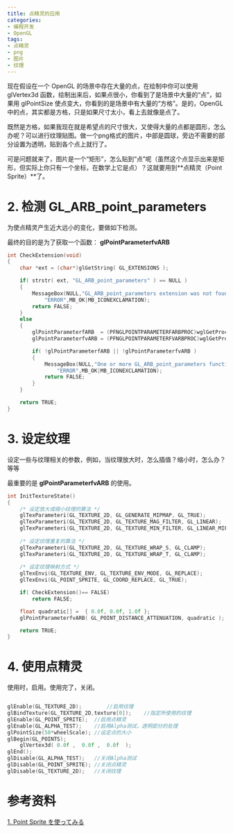 ```yaml
---
title: 点精灵的应用
categories: 
- 编程开发
- OpenGL
tags: 
- 点精灵
- png
- 图片
- 纹理
---
```


现在假设在一个 OpenGL 的场景中存在大量的点，在绘制中你可以使用 glVertex3d 函数，绘制出来后，如果点很小，你看到了是场景中大量的“点”，如果用 glPointSize 使点变大，你看到的是场景中有大量的“方格”。是的，OpenGL 中的点，其实都是方格，只是如果尺寸太小，看上去就像是点了。

既然是方格，如果我现在就是希望点的尺寸很大，又使得大量的点都是圆形，怎么办呢？可以进行纹理贴图。做一个png格式的图片，中部是圆球，旁边不需要的部分设置为透明，贴到各个点上就行了。

可是问题就来了，图片是一个“矩形”，怎么贴到“点”呢（虽然这个点显示出来是矩形，但实际上你只有一个坐标，在数学上它是点）？这就要用到**点精灵（Point Sprite）**了。

# 2. 检测 GL_ARB_point_parameters

为使点精灵产生近大远小的变化，要做如下检测。

最终的目的是为了获取一个函数： **glPointParameterfvARB**

```cpp
int CheckExtension(void)
{
	char *ext = (char*)glGetString( GL_EXTENSIONS );

    if( strstr( ext, "GL_ARB_point_parameters" ) == NULL )
    {
        MessageBox(NULL,"GL_ARB_point_parameters extension was not found",
            "ERROR",MB_OK|MB_ICONEXCLAMATION);
        return FALSE;
    }
    else
    {
        glPointParameterfARB  = (PFNGLPOINTPARAMETERFARBPROC)wglGetProcAddress("glPointParameterfARB");
        glPointParameterfvARB = (PFNGLPOINTPARAMETERFVARBPROC)wglGetProcAddress("glPointParameterfvARB");

        if( !glPointParameterfARB || !glPointParameterfvARB )
        {
            MessageBox(NULL,"One or more GL_ARB_point_parameters functions were not found",
                "ERROR",MB_OK|MB_ICONEXCLAMATION);
            return FALSE;
        }
    }

	return TRUE;
}
```

# 3. 设定纹理

设定一些与纹理相关的参数，例如，当纹理放大时，怎么插值？缩小时，怎么办？等等

最重要的是 **glPointParameterfvARB** 的使用。

```cpp
int InitTextureState()
{
	/* 设定放大或缩小纹理的算法 */
	glTexParameteri(GL_TEXTURE_2D, GL_GENERATE_MIPMAP, GL_TRUE);
	glTexParameteri(GL_TEXTURE_2D, GL_TEXTURE_MAG_FILTER, GL_LINEAR);
	glTexParameteri(GL_TEXTURE_2D, GL_TEXTURE_MIN_FILTER, GL_LINEAR_MIPMAP_LINEAR);
  
	/* 设定纹理重复的算法 */
	glTexParameteri(GL_TEXTURE_2D, GL_TEXTURE_WRAP_S, GL_CLAMP);
	glTexParameteri(GL_TEXTURE_2D, GL_TEXTURE_WRAP_T, GL_CLAMP);
  
	/* 设定纹理映射方式 */
	glTexEnvi(GL_TEXTURE_ENV, GL_TEXTURE_ENV_MODE, GL_REPLACE);
	glTexEnvi(GL_POINT_SPRITE, GL_COORD_REPLACE, GL_TRUE);

	if( CheckExtension()== FALSE)
		return FALSE;

	float quadratic[] =  { 0.0f, 0.0f, 1.0f };
    glPointParameterfvARB( GL_POINT_DISTANCE_ATTENUATION, quadratic );

	return TRUE;
}
```

# 4. 使用点精灵

使用时，启用。使用完了，关闭。

```cpp

glEnable(GL_TEXTURE_2D);		//启用纹理
glBindTexture(GL_TEXTURE_2D,texture[0]);	//指定所使用的纹理
glEnable(GL_POINT_SPRITE);	//启用点精灵
glEnable(GL_ALPHA_TEST);	//启用Alpha测试，透明部分的处理
glPointSize(50*wheelScale);	//设定点的大小
glBegin(GL_POINTS);
	glVertex3d( 0.0f ,  0.0f ,  0.0f  );
glEnd();
glDisable(GL_ALPHA_TEST);	//关闭Alpha测试
glDisable(GL_POINT_SPRITE);	//关闭点精灵
glDisable(GL_TEXTURE_2D);	//关闭纹理

```


# 参考资料

[1. Point Sprite を使ってみる](http://marina.sys.wakayama-u.ac.jp/~tokoi/?date=20060227)
